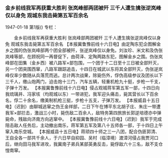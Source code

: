 ### 金乡前线我军再获重大胜利  张岚峰部两团被歼  三千人遭生擒张逆岚峰仅以身免  观城东我击毙第五军百余名

1947-01-18
第1版()
专栏：

　　金乡前线我军再获重大胜利
    张岚峰部两团被歼
    三千人遭生擒张逆岚峰仅以身免
    观城东我击毙第五军百余名
    【本报冀鲁豫前线十六日电】由定陶东犯企图解金乡之围的伪张岚峰部两个团全部被歼，张逆岚峰仅以身免。刘汝珍、米文和及伪张岚峰等部，在顾祝同一再督促下，由荷泽、定陶两路东犯，图解金乡之围。伪张岚峰部在田集（金乡西）被八路军×部包围，一个团于十二日至十三日被全部歼灭，另一个团突围西窜，八路军跟踪追击，十四日在城武以东将其全部歼灭，伪张逆岚峰仅率少数随从兵落荒而逃。总计两次战果，除毙伤外，俘伪高级参议及团长以下三千人，缴山炮两门，迫击炮十三门，汽车五辆，轻重机枪九十挺，步枪一千支，子弹十万发。
    【本报冀鲁豫前线十六日电】侵占观城蒋军第五军一部，十四日向我琉璃井、冯家垓（均观城以东）一带进犯，我军迎头痛击，毙其营长以下百余名，俘二十余名，缴美制机枪三挺，步枪十五支，子弹万发。
    【本报威县十五日电】（迟到）由聊城逃窜之伪王金祥部，二日下午在博平东北胡子庄、朱庄一带遭我军×部拦击，激战三小时，毙伤敌二百余人，敌特务第四旅旅长郭逆培德亦中弹毙命，残敌向济南方向逃窜中。
    【本报冀鲁豫前线十六日电】（迟到）我军于完成阻击敌人任务后，主动撤出南乐，蒋军第五军及第八十五师各一部，于十四日上午窜入南乐空城。
    【本报威县十五日电】蒋顽四十师之三一八团，配合伪匪郭清、王自全各一部共千余人，于六日早自抑园、吴村（临漳境）渡漳河侵占我贾河口后，继向田马我军进攻，我冀南子弟兵某部英勇反击，毙俘敌六十三名，敌不支仓惶南窜。
